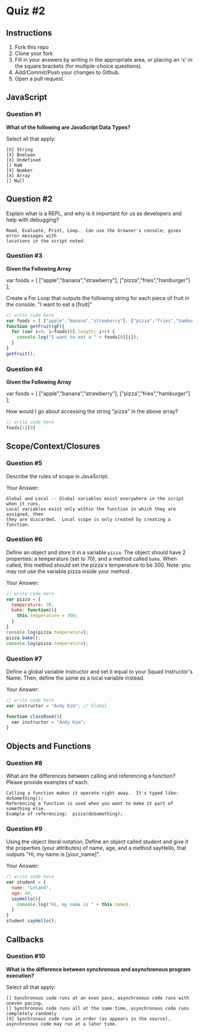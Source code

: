 # Quiz #2

## Instructions

1. Fork this repo
2. Clone your fork
3. Fill in your answers by writing in the appropriate area, or placing an 'x' in
the square brackets (for multiple-choice questions).
4. Add/Commit/Push your changes to Github.
5. Open a pull request.

## JavaScript

### Question #1

**What of the following are JavaScript Data Types?**

Select all that apply:
```
[X] String
[X] Boolean
[X] Undefined
[] NaN
[X] Number
[X] Array
[] Null
```

## Question #2

Explain what is a REPL, and why is it important for us as developers and help with debugging?

```text
Read, Evaluate, Print, Loop.  Can use the browser's console; gives error messages with
locations in the script noted.
```
### Question #3

**Given the Following Array**

var foods = [ ["apple","banana","strawberry"], ["pizza","fries","hamburger"] ];

Create a For Loop that outputs the following string for each piece of fruit in the console. "I want to eat a [fruit]"

```js
// write code here
var foods = [ ["apple","banana","strawberry"], ["pizza","fries","hamburger"] ];
function getFruit(gF){
  for (var i=0; i<foods[0].length; i++) {
    console.log("I want to eat a " + foods[0][i]);
  }
}
getFruit();
```
### Question #4

**Given the Following Array**

var foods = [ ["apple","banana","strawberry"], ["pizza","fries","hamburger"] ];

How would I go about accessing the string "pizza" in the above array?

```js
// write code here
foods[1][0]
```

## Scope/Context/Closures

### Question #5

Describe the rules of scope in JavaScript.

Your Answer:
```text
Global and Local -- Global variables exist everywhere in the script when it runs.
Local variables exist only within the function in which they are assigned, then
they are discarded.  Local scope is only created by creating a function.
```

### Question #6

Define an object and store it in a variable `pizza`. The object should have 2
properties: a temperature (set to 70), and a method called `bake`. When called,
this method should set the pizza's temperature to be 300. Note: you may not use
the variable pizza inside your method.

Your Answer:
```js
// write code here
var pizza = {
  temperature: 70,
  bake: function(){
    this.temperature = 300;
  }
}
console.log(pizza.temperature);
pizza.bake();
console.log(pizza.temperature);
```

### Question #7

Define a global variable instructor and set it equal to your Squad Instructor's Name. Then, define the same as a local variable instead.

Your Answer:
```js
// write code here
var instructor = "Andy Kim"; // Global

function classRoom(){
  var instructor = "Andy Kim";
}
```

## Objects and Functions

### Question #8

What are the differences between calling and referencing a function? Please provide examples of each.

```text
Calling a function makes it operate right away.  It's typed like:  doSomething();
Referencing a function is used when you want to make it part of something else.
Example of referencing:  pizza(doSomething);
```
### Question #9

Using the object literal notation, Define an object called student and give it the properties (your attributes) of name, age, and a method sayHello, that outputs "Hi, my name is [your_name]".

Your Answer:
```js
// write code here
var student = {
  name: "Leland",
  age: 44,
  sayHello(){
    console.log("Hi, my name is " + this.name);
  }
}
student.sayHello();
```

## Callbacks

### Question #10

**What is the difference between synchronous and asynchronous program execution?**

Select all that apply:
```
[] Synchronous code runs at an even pace, asynchronous code runs with uneven pacing.
[] Synchronous code runs all at the same time, asynchronous code runs completely randomly
[X] Synchronous code runs in order (as appears in the source), asynchronous code may run at a later time.
```
